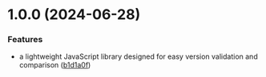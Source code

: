 # 1.0.0 (2024-06-28)


### Features

* a lightweight JavaScript library designed for easy version validation and comparison ([b1d1a0f](https://github.com/slothkit/version-lite/commit/b1d1a0f3a1c881afa85435f5a18cf01100aa6213))




